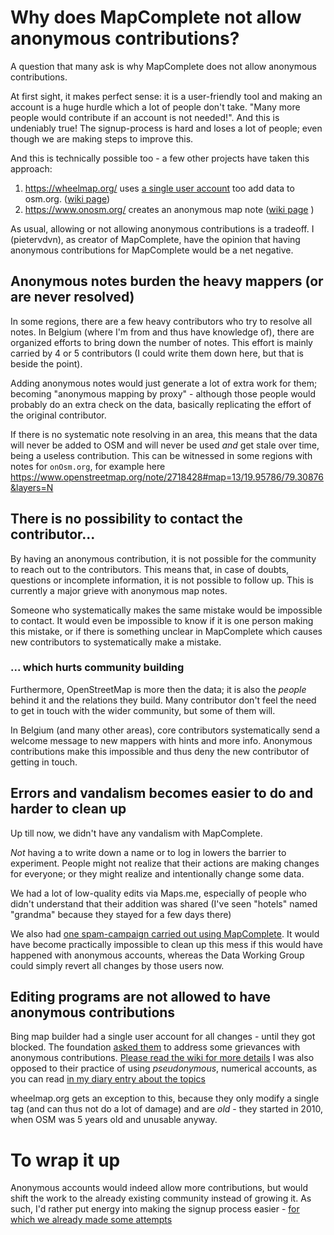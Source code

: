 # Why does MapComplete not allow anonymous contributions?

A question that many ask is why MapComplete does not allow anonymous contributions.

At first sight, it makes perfect sense: it is a user-friendly tool and making an account is a huge hurdle which a lot of people don't take.
"Many more people would contribute if an account is not needed!". And this is undeniably true! The signup-process is hard and loses a lot of people; even though we are making steps to improve this.


And this is technically possible too - a few other projects have taken this approach:

1. https://wheelmap.org/ uses [a single user account](https://www.openstreetmap.org/user/wheelmap_visitor) too add data to osm.org. ([wiki page](https://wiki.openstreetmap.org/wiki/Wheelmap))
2. https://www.onosm.org/ creates an anonymous map note  ([wiki page](https://wiki.openstreetmap.org/wiki/Onosm.org) )

As usual, allowing or not allowing anonymous contributions is a tradeoff.
I (pietervdvn), as creator of MapComplete, have the opinion that having anonymous contributions for MapComplete would be a net negative.

## Anonymous notes burden the heavy mappers (or are never resolved)

In some regions, there are a few heavy contributors who try to resolve all notes. In Belgium (where I'm from and thus have knowledge of), there are organized efforts to bring down the number of notes.
This effort is mainly carried by 4 or 5 contributors (I could write them down here, but that is beside the point).

Adding anonymous notes would just generate a lot of extra work for them; becoming "anonymous mapping by proxy" - although those people would probably do an extra check on the data, basically replicating the effort of the original contributor.

If there is no systematic note resolving in an area, this means that the data will never be added to OSM and will never be used _and_ get stale over time, being a useless contribution. 
This can be witnessed in some regions with notes for `onOsm.org`, for example here https://www.openstreetmap.org/note/2718428#map=13/19.95786/79.30876&layers=N


## There is no possibility to contact the contributor...

By having an anonymous contribution, it is not possible for the community to reach out to the contributors.
This means that, in case of doubts, questions or incomplete information, it is not possible to follow up. This is currently a major grieve with anonymous map notes.

Someone who systematically makes the same mistake would be impossible to contact.
It would even be impossible to know if it is one person making this mistake, or if there is something unclear in MapComplete which causes new contributors to systematically make a mistake.

### ... which hurts community building


Furthermore, OpenStreetMap is more then the data; it is also the _people_ behind it and the relations they build.
Many contributor don't feel the need to get in touch with the wider community, but some of them will.

In Belgium (and many other areas), core contributors systematically send a welcome message to new mappers with hints and more info.
Anonymous contributions make this impossible and thus deny the new contributor of getting in touch.

## Errors and vandalism becomes easier to do and harder to clean up

Up till now, we didn't have any vandalism with MapComplete.

_Not_ having a to write down a name or to log in lowers the barrier to experiment.
People might not realize that their actions are making changes for everyone;
or they might realize and intentionally change some data. 

We had a lot of low-quality edits via Maps.me, especially of people who didn't understand that their addition was shared (I've seen "hotels" named "grandma" because they stayed for a few days there)

We also had [one spam-campaign carried out using MapComplete](https://wiki.openstreetmap.org/wiki/Organised_Editing/Activities/Trziste_prace).
It would have become practically impossible to clean up this mess if this would have happened with anonymous accounts, whereas the Data Working Group could simply revert all changes by those users now.

## Editing programs are not allowed to have anonymous contributions

Bing map builder had a single user account for all changes - until they got blocked. The foundation [asked them](https://osmfoundation.org/wiki/Board/Minutes/2022-06#MapBuilder_implementation_proposal) to address some grievances with anonymous contributions.  [Please read the wiki for more details](https://wiki.openstreetmap.org/wiki/Map_builder)
I was also opposed to their practice of using _pseudonymous_, numerical accounts, as you can read [in my diary entry about the topics](https://www.openstreetmap.org/user/Pieter%20Vander%20Vennet/diary/400909)

wheelmap.org gets an exception to this, because they only modify a single tag (and can thus not do a lot of damage) and are _old_ - they started in 2010, when OSM was 5 years old and unusable anyway.

# To wrap it up

Anonymous accounts would indeed allow more contributions, but would shift the work to the already existing community instead of growing it.
As such, I'd rather put energy into making the signup process easier - [for which we already made some attempts](https://github.com/openstreetmap/openstreetmap-website/issues/4246)

